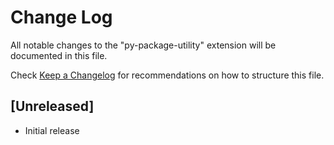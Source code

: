 # Change Log

All notable changes to the "py-package-utility" extension will be documented in this file.

Check [Keep a Changelog](http://keepachangelog.com/) for recommendations on how to structure this file.

## [Unreleased]

- Initial release